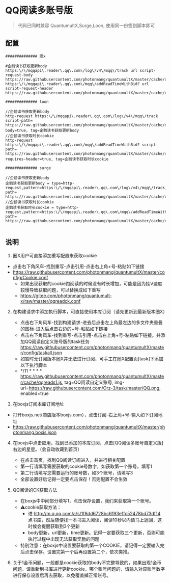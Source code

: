 # QQ阅读多账号版

> 代码已同时兼容 QuantumultX,Surge,Loon, 使用同一份签到脚本即可

## 配置 
```properties
############## 圈x

#企鹅读书获取更新body
https:\/\/mqqapi\.reader\.qq\.com\/log\/v4\/mqq\/track url script-request-body https://raw.githubusercontent.com/photonmang/quantumultX/master/cache/qqreads1.js
https:\/\/mqqapi\.reader\.qq\.com\/mqq\/addReadTimeWithBid? url script-request-header https://raw.githubusercontent.com/photonmang/quantumultX/master/cache/qqreads1.js

############## loon

//企鹅读书获取更新body
http-request https:\/\/mqqapi\.reader\.qq\.com\/log\/v4\/mqq\/track script-path= https://raw.githubusercontent.com/photonmang/quantumultX/master/cache/qqreads1.js,requires-body=true, tag=企鹅读书获取更新body
//企鹅读书获取时长cookie
http-request https:\/\/mqqapi\.reader\.qq\.com\/mqq\/addReadTimeWithBid? script-path= https://raw.githubusercontent.com/photonmang/quantumultX/master/cache/qqreads1.js, requires-header=true, tag=企鹅读书获取时长cookie

############## surge

//企鹅读书获取更新body
企鹅读书获取更新body = type=http-request,pattern=https:\/\/mqqapi\.reader\.qq\.com\/log\/v4\/mqq\/track,script-path= https://raw.githubusercontent.com/photonmang/quantumultX/master/cache/qqreads1.js, 
//企鹅读书获取时长cookie
企鹅读书获取时长cookie = type=http-request,pattern=https:\/\/mqqapi\.reader\.qq\.com\/mqq\/addReadTimeWithBid?,script-path= https://raw.githubusercontent.com/photonmang/quantumultX/master/cache/qqreads1.js, 


```
## 说明

1. 圈X用户可直接添加重写配置来获取cookie
  - 点击右下角风车-找到重写-点击引用-点击右上角+号-粘贴如下链接
  - https://raw.githubusercontent.com/photonmang/quantumultX/master/config/Cookie.conf
    -  如果出现获取的cookie跑阅读的时候没有时长增加，可能是因为挂V速度较慢导致获取问题，可以替换成如下重写
    -  https://gitee.com/photonmang/quantumult-x/raw/master/qqreadck.conf
  
2. 在构建请求中添加执行脚本，可直接使用本库订阅（请先更新到最新版本圈X）
   - 点击右下角风车-找到构建请求-进去后点击左上角最左边的多文件夹重叠的图标-进入后点击右边的+号-粘贴如下链接
   - 点击右下角风车-找到重写-点击引用-点击右上角+号-粘贴如下链接。并添加QQ阅读自定义账号版的task任务
   https://raw.githubusercontent.com/photonmang/quantumultX/master/config/taskall.json
    - 如暂时无订阅版本圈X并无法进行订阅，可手工在圈X配置页[task]下添加以下执行脚本
    -  */11 * * * * https://raw.githubusercontent.com/photonmang/quantumultX/master/cache/qqreads1.js, tag=QQ阅读自定义账号, img-url=https://raw.githubusercontent.com/Orz-3/task/master/QQ.png, enabled=true

3. 在boxjs订阅本库订阅地址
  - 打开boxjs.net(商店版本boxjs.com），点击订阅-右上角+号-输入如下订阅地址
  - https://raw.githubusercontent.com/photonmang/quantumultX/master/photonmang.boxjs.json

4. 在boxjs中点击应用，找到已添加的本库订阅，点击[QQ阅读多账号自定义版]右边的星星。（会自动收藏到首页）
   - 在点击首页，找到QQ阅读订阅进入，并进行相关配置
   - 第一行请填写需要获取的cookie号数字，如获取第一个账号，填写1
   - 第二行请填写您需要运行的账号数，如3个账号，请填写3
   - 全部设置好后记得一定要点击保存！否则配置不会生效
   
5. QQ阅读的CK获取方法
    - 在boxjs中中间部分填写1，点击保存设置，我们来获取第一个账号。
    - ⚠️cookie获取方法：
      - 进 http://m.q.qq.com/a/s/1f8dd6728bc6193e1fc52478bd73df14  点书库，然后随便找一本书进入阅读，阅读10秒以内请马上返回，这时候会提醒获取到3个更新
      - body更新，url更新，time更新。记得一定要获取三个更新，否则可能执行过程中出现无法获取奖励的问题
    - 特别注意：在boxjs中设置要获取的第一个COOKIE，请记得一定要输入完后点击保存。设置完第一个后再设置第二个，依次类推。

6. 关于1金币问题，一般都是cookie获取的body不完整导致的，如果出现1金币问题，请重新到书库进行更新cookie，哪个账号问题的，请输入对应账号数字进行保存设置后再去获取，以免覆盖掉正常账号。



